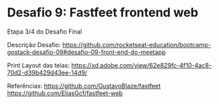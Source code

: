 # Desafio 9: Fastfeet frontend web

Etapa 3/4 do Desafio Final

Descrição Desafio: https://github.com/rocketseat-education/bootcamp-gostack-desafio-09#desafio-09-front-end-do-meetapp

Print Layout das telas: https://xd.adobe.com/view/62e829fc-4f10-4ac8-70d2-d39b429d43ee-14d9/

Referências:
https://github.com/GustavoBlaze/fastfeet
https://github.com/EliasGcf/fastfeet-web
